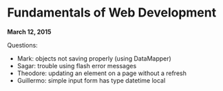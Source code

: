 # Fundamentals of Web Development

**March 12, 2015**

Questions:

- Mark: objects not saving properly (using DataMapper)
- Sagar: trouble using flash error messages
- Theodore: updating an element on a page without a refresh
- Guillermo: simple input form has type datetime local
